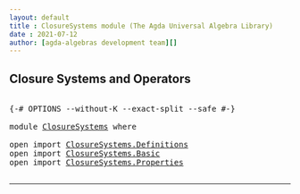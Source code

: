 ```yaml
---
layout: default
title : ClosureSystems module (The Agda Universal Algebra Library)
date : 2021-07-12
author: [agda-algebras development team][]
---
```


## Closure Systems and Operators

<pre class="Agda">

<a id="202" class="Symbol">{-#</a> <a id="206" class="Keyword">OPTIONS</a> <a id="214" class="Pragma">--without-K</a> <a id="226" class="Pragma">--exact-split</a> <a id="240" class="Pragma">--safe</a> <a id="247" class="Symbol">#-}</a>

<a id="252" class="Keyword">module</a> <a id="259" href="ClosureSystems.html" class="Module">ClosureSystems</a> <a id="274" class="Keyword">where</a>

<a id="281" class="Keyword">open</a> <a id="286" class="Keyword">import</a> <a id="293" href="ClosureSystems.Definitions.html" class="Module">ClosureSystems.Definitions</a>
<a id="320" class="Keyword">open</a> <a id="325" class="Keyword">import</a> <a id="332" href="ClosureSystems.Basic.html" class="Module">ClosureSystems.Basic</a>
<a id="353" class="Keyword">open</a> <a id="358" class="Keyword">import</a> <a id="365" href="ClosureSystems.Properties.html" class="Module">ClosureSystems.Properties</a>

</pre>


--------------------------------

[agda-algebras development team]: https://github.com/ualib/agda-algebras#the-agda-algebras-development-team
